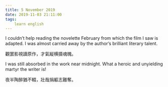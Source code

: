 ```yaml
---
title: 5 November 2019
date: 2019-11-03 21:11:00
tags:
    learn english
---
```

<p><span lang="EN-US">I couldn&#x2019;t help reading the novelette February
from which the film I saw is adapted. I was almost carried away by the author&#x2019;s
brilliant literary talent. </span></p>

<p><span .="font-family:&#x5B8B;&#x4F53;;mso-ascii-font-family:&quot;Times New Roman&quot;;
mso-hansi-font-family:&quot;Times New Roman&quot;">&#x89C0;&#x7F62;&#x5F71;&#x8996;&#x8B80;&#x539F;&#x4F5C;&#xFF0C;&#x624D;&#x6C23;&#x7E26;&#x6A2A;&#x6444;&#x9B42;&#x9B44;&#x3002;</span></p><span .="font-family:&#x5B8B;&#x4F53;;mso-ascii-font-family:&quot;Times New Roman&quot;;
mso-hansi-font-family:&quot;Times New Roman&quot;"><p>

</p><p><span lang="EN-US">I was still absorbed in the work near midnight.
What a heroic and unyielding martyr the writer is! <span .="mso-spacerun:yes">&#xA0;</span></span></p><p>

</p><p><span .="font-family:&#x5B8B;&#x4F53;;mso-ascii-font-family:&quot;Times New Roman&quot;;
mso-hansi-font-family:&quot;Times New Roman&quot;">&#x591C;&#x534A;&#x9676;&#x9189;&#x7336;&#x4E0D;&#x8F1F;&#xFF0C;&#x58EF;&#x54C9;&#x6350;&#x8EC0;&#x5FD7;&#x96E3;&#x596A;&#x3002;</span></p><p>

<b></b><i></i><u></u><br></p></span>